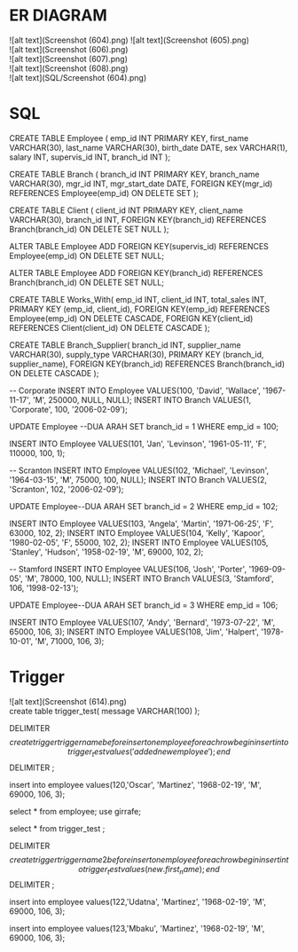 # ER DIAGRAM
![alt text](Screenshot (604).png)
![alt text](Screenshot (605).png)<br/>
![alt text](Screenshot (606).png)<br/>
![alt text](Screenshot (607).png)<br/>
![alt text](Screenshot (608).png)<br/>
![alt text](SQL/Screenshot (604).png)
# SQL
CREATE TABLE Employee (
    emp_id INT PRIMARY KEY,
    first_name VARCHAR(30),
    last_name VARCHAR(30),
    birth_date DATE,
    sex VARCHAR(1),
    salary INT,
    supervis_id INT,
    branch_id INT
);

CREATE TABLE Branch (
    branch_id INT PRIMARY KEY,
    branch_name VARCHAR(30),
    mgr_id INT,
    mgr_start_date DATE,
    FOREIGN KEY(mgr_id) REFERENCES Employee(emp_id) ON DELETE SET
);

CREATE TABLE Client (
    client_id INT PRIMARY KEY,
    client_name VARCHAR(30),
    branch_id INT,
    FOREIGN KEY(branch_id) REFERENCES Branch(branch_id) ON DELETE SET NULL
);


ALTER TABLE Employee
ADD FOREIGN KEY(supervis_id)
REFERENCES Employee(emp_id)
ON DELETE SET NULL;

ALTER TABLE Employee
ADD FOREIGN KEY(branch_id)
REFERENCES Branch(branch_id)
ON DELETE SET NULL;

CREATE TABLE Works_With(
    emp_id INT,
    client_id INT,
    total_sales INT,
    PRIMARY KEY (emp_id, client_id),
    FOREIGN KEY(emp_id) REFERENCES Employee(emp_id) ON DELETE CASCADE,
    FOREIGN KEY(client_id) REFERENCES Client(client_id) ON DELETE CASCADE
);

CREATE TABLE Branch_Supplier(
    branch_id INT,
    supplier_name VARCHAR(30),
    supply_type VARCHAR(30),
    PRIMARY KEY (branch_id, supplier_name),
    FOREIGN KEY(branch_id) REFERENCES Branch(branch_id) ON DELETE CASCADE
);

-- Corporate
INSERT INTO Employee VALUES(100, 'David', 'Wallace', '1967-11-17', 'M', 250000, NULL, NULL);
INSERT INTO Branch VALUES(1, 'Corporate', 100, '2006-02-09');

UPDATE Employee --DUA ARAH
SET branch_id = 1
WHERE emp_id = 100;

INSERT INTO Employee VALUES(101, 'Jan', 'Levinson', '1961-05-11', 'F', 110000, 100, 1);

-- Scranton
INSERT INTO Employee VALUES(102, 'Michael', 'Levinson', '1964-03-15', 'M', 75000, 100, NULL);
INSERT INTO Branch VALUES(2, 'Scranton', 102, '2006-02-09');

UPDATE Employee--DUA ARAH
SET branch_id = 2
WHERE emp_id = 102;

INSERT INTO Employee VALUES(103, 'Angela', 'Martin', '1971-06-25', 'F', 63000, 102, 2);
INSERT INTO Employee VALUES(104, 'Kelly', 'Kapoor', '1980-02-05', 'F', 55000, 102, 2);
INSERT INTO Employee VALUES(105, 'Stanley', 'Hudson', '1958-02-19', 'M', 69000, 102, 2);

-- Stamford
INSERT INTO Employee VALUES(106, 'Josh', 'Porter', '1969-09-05', 'M', 78000, 100, NULL);
INSERT INTO Branch VALUES(3, 'Stamford', 106, '1998-02-13');

UPDATE Employee--DUA ARAH
SET branch_id = 3
WHERE emp_id = 106;

INSERT INTO Employee VALUES(107, 'Andy', 'Bernard', '1973-07-22', 'M', 65000, 106, 3);
INSERT INTO Employee VALUES(108, 'Jim', 'Halpert', '1978-10-01', 'M', 71000, 106, 3);


# Trigger
![alt text](Screenshot (614).png)<br/>
create table trigger_test(
	message VARCHAR(100)
);

DELIMITER $$
create
	trigger triggername before insert 
	on employee
	for each row begin
		insert into trigger_test values('added new employee');
	end$$
DELIMITER ;

insert into employee
values(120,'Oscar', 'Martinez', '1968-02-19', 'M', 69000, 106, 3);

select * from employee;
use girrafe;

select * from trigger_test ;

DELIMITER $$
create
	trigger triggername2 before insert 
	on employee
	for each row begin
		insert into trigger_test values(new.first_name);
	end$$
DELIMITER ;

insert into employee
values(122,'Udatna', 'Martinez', '1968-02-19', 'M', 69000, 106, 3);

insert into employee
values(123,'Mbaku', 'Martinez', '1968-02-19', 'M', 69000, 106, 3);
